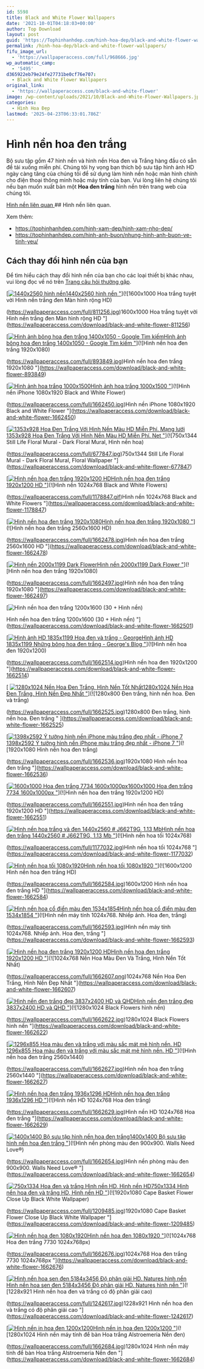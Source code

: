 ```yaml
---
id: 5598
title: Black and White Flower Wallpapers
date: '2021-10-01T04:18:03+00:00'
author: Top Download
layout: post
guid: 'https://Tophinhanhdep.com/hinh-hoa-dep/black-and-white-flower-wallpapers/'
permalink: /hinh-hoa-dep/black-and-white-flower-wallpapers/
fifu_image_url:
  - 'https://wallpaperaccess.com/full/968666.jpg'
wp_automatic_camp:
  - '5495'
d365922eb79e24fe27731be0cf76e707:
  - Black and White Flower Wallpapers
original_link:
  - 'https://wallpaperaccess.com/black-and-white-flower'
image: /wp-content/uploads/2021/10/Black-and-White-Flower-Wallpapers.jpg
categories:
  - Hình Hoa Đẹp
lastmod: '2025-04-23T06:33:01.786Z'
---
```

# Hình nền hoa đen trắng

Bộ sưu tập gồm 47 hình nền và hình nền Hoa đen và Trắng hàng đầu có sẵn để tải xuống miễn phí. Chúng tôi hy vọng bạn thích bộ sưu tập hình ảnh HD ngày càng tăng của chúng tôi để sử dụng làm hình nền hoặc màn hình chính cho điện thoại thông minh hoặc máy tính của bạn. Vui lòng liên hệ chúng tôi nếu bạn muốn xuất bản một **Hoa đen trắng** hình nền trên trang web của chúng tôi.

[Hình nền liên quan ](#related) ## Hình nền liên quan.

   
 Xem thêm:

   
- <https://tophinhanhdep.com/hinh-xam-dep/hinh-xam-nho-dep/>
- <https://tophinhanhdep.com/hinh-anh-buon/nhung-hinh-anh-buon-ve-tinh-yeu/>

## Cách thay đổi hình nền của bạn

Để tìm hiểu cách thay đổi hình nền của bạn cho các loại thiết bị khác nhau, vui lòng đọc về nó trên [Trang câu hỏi thường gặp](https://tophinhanhdep.com/faq/).

  
[[![1440x2560 hình nền](https://wallpaperaccess.com/full/968666.jpg)1440x2560 hình nền "](https://wallpaperaccess.com/download/black-and-white-flower-968666)](![1600x1000 Hoa trắng tuyệt vời Hình nền trắng đen Màn hình rộng HD)

(https://wallpaperaccess.com/full/811256.jpg)1600x1000 Hoa trắng tuyệt vời Hình nền trắng đen Màn hình rộng HD "](https://wallpaperaccess.com/download/black-and-white-flower-811256)

[[![Hình ảnh bông hoa đen trắng 1400x1050 - Google Tìm kiếm](https://wallpaperaccess.com/full/1662445.jpg)Hình ảnh bông hoa đen trắng 1400x1050 - Google Tìm kiếm "](https://wallpaperaccess.com/download/black-and-white-flower-1662445)](![Hình nền hoa đen trắng 1920x1080)

(https://wallpaperaccess.com/full/893849.jpg)Hình nền hoa đen trắng 1920x1080 "](https://wallpaperaccess.com/download/black-and-white-flower-893849)

[[![Hình ảnh hoa trắng 1000x1500](https://wallpaperaccess.com/full/1178608.jpg)Hình ảnh hoa trắng 1000x1500 "](https://wallpaperaccess.com/download/black-and-white-flower-1178608)](![Hình nền iPhone 1080x1920 Black and White Flower)

(https://wallpaperaccess.com/full/1662450.jpg)Hình nền iPhone 1080x1920 Black and White Flower "](https://wallpaperaccess.com/download/black-and-white-flower-1662450)

[[![1353x928 Hoa Đen Trắng Với Hình Nền Màu HD Miễn Phí.  Mạng lưới](https://wallpaperaccess.com/full/1662456.jpg)1353x928 Hoa Đen Trắng Với Hình Nền Màu HD Miễn Phí. Net "](https://wallpaperaccess.com/download/black-and-white-flower-1662456)](![750x1344 Still Life Floral Mural - Dark Floral Mural, Hình nền hoa)

(https://wallpaperaccess.com/full/677847.jpg)750x1344 Still Life Floral Mural - Dark Floral Mural, Floral Wallpaper "](https://wallpaperaccess.com/download/black-and-white-flower-677847)

[[![Hình nền hoa đen trắng 1920x1200 HD](https://wallpaperaccess.com/full/1662460.jpg)Hình nền hoa đen trắng 1920x1200 HD "](https://wallpaperaccess.com/download/black-and-white-flower-1662460)](![Hình nền 1024x768 Black and White Flowers)

(https://wallpaperaccess.com/full/1178847.gif)Hình nền 1024x768 Black and White Flowers "](https://wallpaperaccess.com/download/black-and-white-flower-1178847)

[[![Hình nền hoa đen trắng 1920x1080](https://wallpaperaccess.com/full/1153411.jpg)Hình nền hoa đen trắng 1920x1080 "](https://wallpaperaccess.com/download/black-and-white-flower-1153411)](![Hình nền hoa đen trắng 2560x1600 HD)

(https://wallpaperaccess.com/full/1662478.jpg)Hình nền hoa đen trắng 2560x1600 HD "](https://wallpaperaccess.com/download/black-and-white-flower-1662478)

[[![Hình nền 2000x1199 Dark Flower](https://wallpaperaccess.com/full/1662490.jpg)Hình nền 2000x1199 Dark Flower "](https://wallpaperaccess.com/download/black-and-white-flower-1662490)](![Hình nền hoa đen trắng 1920x1080)

(https://wallpaperaccess.com/full/1662497.jpg)Hình nền hoa đen trắng 1920x1080 "](https://wallpaperaccess.com/download/black-and-white-flower-1662497)

[![Hình nền hoa đen trắng 1200x1600 (30 + Hình nền)](https://wallpaperaccess.com/full/1662501.jpg)

Hình nền hoa đen trắng 1200x1600 (30 + Hình nền) "](https://wallpaperaccess.com/download/black-and-white-flower-1662501)

[[![Hình ảnh HD 1835x1199 Hoa đen và trắng - George](https://wallpaperaccess.com/full/1662510.jpg)Hình ảnh HD 1835x1199 Những bông hoa đen trắng - George's Blog "](https://wallpaperaccess.com/download/black-and-white-flower-1662510)](![Hình nền hoa đen 1920x1200)

(https://wallpaperaccess.com/full/1662514.jpg)Hình nền hoa đen 1920x1200 "](https://wallpaperaccess.com/download/black-and-white-flower-1662514)

[ [![1280x1024 Nền Hoa Đen Trắng, Hình Nền Tốt Nhất](https://wallpaperaccess.com/full/1662516.jpg)1280x1024 Nền Hoa Đen Trắng, Hình Nền Đẹp Nhất "](https://wallpaperaccess.com/download/black-and-white-flower-1662516)](![1280x800 Đen trắng, hình nền hoa.  Đen và trắng)

(https://wallpaperaccess.com/full/1662525.jpg)1280x800 Đen trắng, hình nền hoa. Đen trắng " ](https://wallpaperaccess.com/download/black-and-white-flower-1662525)

[[![1398x2592 Ý tưởng hình nền iPhone màu trắng đẹp nhất - iPhone 7](https://wallpaperaccess.com/full/1662534.jpg)1398x2592 Ý tưởng hình nền iPhone màu trắng đẹp nhất - iPhone 7 "](https://wallpaperaccess.com/download/black-and-white-flower-1662534)](![1920x1080 Hình nền hoa đen trắng)

(https://wallpaperaccess.com/full/1662536.jpg)1920x1080 Hình nền hoa đen trắng "](https://wallpaperaccess.com/download/black-and-white-flower-1662536)

[[![1600x1000 Hoa đen trắng 7734 1600x1000px](https://wallpaperaccess.com/full/1662539.jpg)1600x1000 Hoa đen trắng 7734 1600x1000px "](https://wallpaperaccess.com/download/black-and-white-flower-1662539)](![Hình nền hoa đen trắng 1920x1200 HD)

(https://wallpaperaccess.com/full/1662551.jpg)Hình nền hoa đen trắng 1920x1200 HD "](https://wallpaperaccess.com/download/black-and-white-flower-1662551)

[[![Hình nền hoa trắng và đen 1440x2560 # J662T9G, 1.13 Mb](https://wallpaperaccess.com/full/1662557.jpg)Hình nền hoa đen trắng 1440x2560 # J662T9G, 1.13 Mb "](https://wallpaperaccess.com/download/black-and-white-flower-1662557)](![Hình nền hoa tối 1024x768)

(https://wallpaperaccess.com/full/1177032.jpg)Hình nền hoa tối 1024x768 "](https://wallpaperaccess.com/download/black-and-white-flower-1177032)

[[![Hình nền hoa tối 1080x1920](https://wallpaperaccess.com/full/1662573.jpg)Hình nền hoa tối 1080x1920 "](https://wallpaperaccess.com/download/black-and-white-flower-1662573)](![1600x1200 Hình nền hoa đen trắng HD)

(https://wallpaperaccess.com/full/1662584.jpg)1600x1200 Hình nền hoa đen trắng HD "](https://wallpaperaccess.com/download/black-and-white-flower-1662584)

[[![Hình nền hoa cổ điển màu đen 1534x1854](https://wallpaperaccess.com/full/1211003.jpg)Hình nền hoa cổ điển màu đen 1534x1854 "](https://wallpaperaccess.com/download/black-and-white-flower-1211003)](![Hình nền máy tính 1024x768.  Nhiếp ảnh.  Hoa đen, trắng)

(https://wallpaperaccess.com/full/1662593.jpg)Hình nền máy tính 1024x768. Nhiếp ảnh. Hoa đen, trắng "](https://wallpaperaccess.com/download/black-and-white-flower-1662593)

[[![Hình nền hoa đen trắng 1920x1200 HD](https://wallpaperaccess.com/full/1662596.jpg)Hình nền hoa đen trắng 1920x1200 HD "](https://wallpaperaccess.com/download/black-and-white-flower-1662596)](![1024x768 Nền Hoa Màu Đen Và Trắng, Hình Nền Tốt Nhất)

(https://wallpaperaccess.com/full/1662607.png)1024x768 Nền Hoa Đen Trắng, Hình Nền Đẹp Nhất "](https://wallpaperaccess.com/download/black-and-white-flower-1662607)

[[![Hình nền đen trắng đẹp 3837x2400 HD và QHD](https://wallpaperaccess.com/full/1662615.jpg)Hình nền đen trắng đẹp 3837x2400 HD và QHD "](https://wallpaperaccess.com/download/black-and-white-flower-1662615)](![1280x1024 Black Flowers hình nền)

(https://wallpaperaccess.com/full/1662622.jpg)1280x1024 Black Flowers hình nền "](https://wallpaperaccess.com/download/black-and-white-flower-1662622)

[[![1296x855 Hoa màu đen và trắng với màu sắc mát mẻ hình nền.  HD](https://wallpaperaccess.com/full/1662623.jpg)1296x855 Hoa màu đen và trắng với màu sắc mát mẻ hình nền. HD "](https://wallpaperaccess.com/download/black-and-white-flower-1662623)](![Hình nền hoa đen trắng 2560x1440)

(https://wallpaperaccess.com/full/1662627.jpg)Hình nền hoa đen trắng 2560x1440 "](https://wallpaperaccess.com/download/black-and-white-flower-1662627)

[[![Hình nền hoa đen trắng 1936x1296 HD](https://wallpaperaccess.com/full/1177231.jpg)Hình nền hoa đen trắng 1936x1296 HD "](https://wallpaperaccess.com/download/black-and-white-flower-1177231)](![Hình nền HD 1024x768 Hoa đen trắng)

(https://wallpaperaccess.com/full/1662629.jpg)Hình nền HD 1024x768 Hoa đen trắng "](https://wallpaperaccess.com/download/black-and-white-flower-1662629)

[[![1400x1400 Bộ sưu tập hình nền hoa đen trắng](https://wallpaperaccess.com/full/1177330.jpg)1400x1400 Bộ sưu tập hình nền hoa đen trắng "](https://wallpaperaccess.com/download/black-and-white-flower-1177330)](![Hình nền phòng màu đen 900x900.  Walls Need Love®)

(https://wallpaperaccess.com/full/1662654.jpg)Hình nền phòng màu đen 900x900. Walls Need Love® "](https://wallpaperaccess.com/download/black-and-white-flower-1662654)

[[![750x1334 Hoa đen và trắng Hình nền HD, Hình nền HD](https://wallpaperaccess.com/full/1662655.jpg)750x1334 Hình nền hoa đen và trắng HD, Hình nền HD "](https://wallpaperaccess.com/download/black-and-white-flower-1662655)](![1920x1080 Cape Basket Flower Close Up Black White Wallpaper)

(https://wallpaperaccess.com/full/1209485.jpg)1920x1080 Cape Basket Flower Close Up Black White Wallpaper "](https://wallpaperaccess.com/download/black-and-white-flower-1209485)

[[![Hình nền hoa đen 1080x1920](https://wallpaperaccess.com/full/1662662.jpg)Hình nền hoa đen 1080x1920 "](https://wallpaperaccess.com/download/black-and-white-flower-1662662)](![1024x768 Hoa đen trắng 7730 1024x768px)

(https://wallpaperaccess.com/full/1662676.jpg)1024x768 Hoa đen trắng 7730 1024x768px "](https://wallpaperaccess.com/download/black-and-white-flower-1662676)

[[![Hình nền hoa sen đen 5184x3456 Độ phân giải HD.  Natures hình nền](https://wallpaperaccess.com/full/718973.jpg)Hình nền hoa sen đen 5184x3456 Độ phân giải HD. Natures hình nền "](https://wallpaperaccess.com/download/black-and-white-flower-718973)](![1228x921 Hình nền hoa đen và trắng có độ phân giải cao)

(https://wallpaperaccess.com/full/1242617.jpg)1228x921 Hình nền hoa đen và trắng có độ phân giải cao "](https://wallpaperaccess.com/download/black-and-white-flower-1242617)

[[![Hình nền in hoa đen 1200x1200](https://wallpaperaccess.com/full/1662680.jpg)Hình nền in hoa đen 1200x1200 "](https://wallpaperaccess.com/download/black-and-white-flower-1662680)](![1280x1024 Hình nền máy tính để bàn Hoa trắng Alstroemeria Nền đen)

(https://wallpaperaccess.com/full/1662684.jpg)1280x1024 Hình nền máy tính để bàn Hoa trắng Alstroemeria Nền đen "](https://wallpaperaccess.com/download/black-and-white-flower-1662684)
